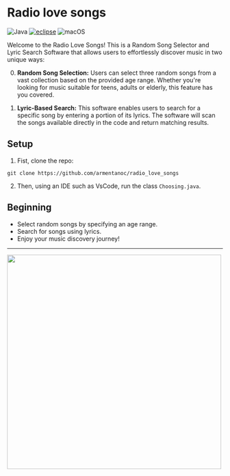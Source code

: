 <h1 align="left">Radio love songs </h1>

![Java](https://img.shields.io/badge/java-%23ED8B00.svg?style=plastic&logo=openjdk&logoColor=white)
<a href='https://eclipseide.org/' target="_blank"><img alt='eclipse' src='https://img.shields.io/badge/Eclipse-100000?style=plastic&logo=eclipse&logoColor=FFFFFF&labelColor=292054&color=292054'/></a>
![macOS](https://img.shields.io/badge/mac%20os-000000?style=plastic&logo=macos&logoColor=F0F0F0)

Welcome to the Radio Love Songs! This is a Random Song Selector and Lyric Search Software that allows users to effortlessly discover music in two unique ways:

0. **Random Song Selection:** Users can select three random songs from a vast collection based on the provided age range. Whether you're looking for music suitable for teens, adults or elderly, this feature has you covered.

1. **Lyric-Based Search:** This software enables users to search for a specific song by entering a portion of its lyrics. The software will scan the songs available directly in the code and return matching results.

## Setup
1. Fist, clone the repo:
```
git clone https://github.com/armentanoc/radio_love_songs
``` 
2. Then, using an IDE such as VsCode, run the class ```Choosing.java```. 

## Beginning

- Select random songs by specifying an age range.
- Search for songs using lyrics.
- Enjoy your music discovery journey!
  
-------

<img src="https://github.com/armentanoc/radio_love_songs/assets/88147887/af4553ea-4e43-4725-9971-0ed383ed2eb7" width="500">
